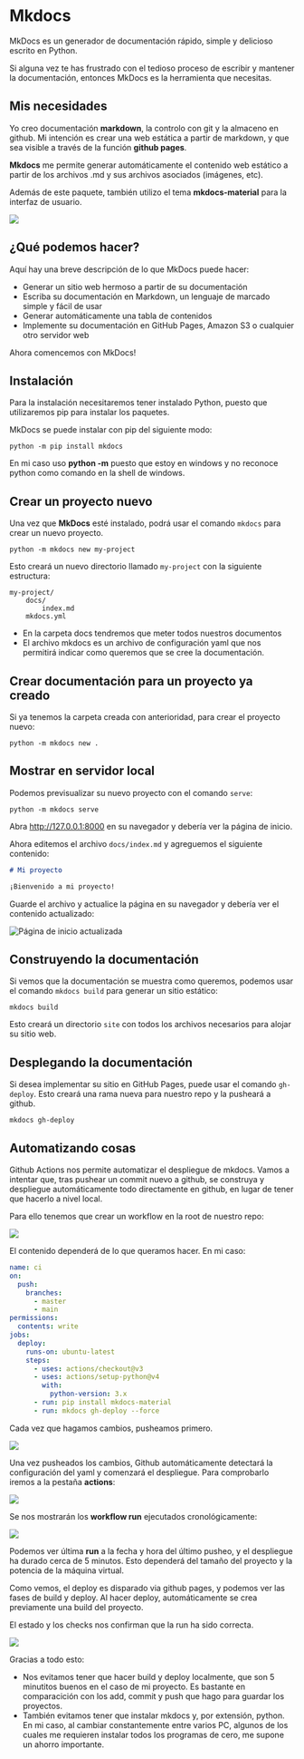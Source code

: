 # Mkdocs

MkDocs es un generador de documentación rápido, simple y delicioso escrito en Python.

Si alguna vez te has frustrado con el tedioso proceso de escribir y mantener la documentación, entonces MkDocs es la herramienta que necesitas.

## Mis necesidades

Yo creo documentación **markdown**, la controlo con git y la almaceno en github. Mi intención es crear una web estática a partir de markdown, y que sea visible a través de la función **github pages**.

**Mkdocs** me permite generar automáticamente el contenido web estático a partir de los archivos .md y sus archivos asociados (imágenes, etc).

Además de este paquete, también utilizo el tema **mkdocs-material** para la interfaz de usuario.

![](img/2022-12-02-08-05-55.png)

## ¿Qué podemos hacer?

Aquí hay una breve descripción de lo que MkDocs puede hacer:

- Generar un sitio web hermoso a partir de su documentación
- Escriba su documentación en Markdown, un lenguaje de marcado simple y fácil de usar
- Generar automáticamente una tabla de contenidos
- Implemente su documentación en GitHub Pages, Amazon S3 o cualquier otro servidor web

Ahora comencemos con MkDocs!

## Instalación

Para la instalación necesitaremos tener instalado Python, puesto que utilizaremos pip para instalar los paquetes.

MkDocs se puede instalar con pip del siguiente modo:

```
python -m pip install mkdocs
```

En mi caso uso **python -m** puesto que estoy en windows y no reconoce python como comando en la shell de windows.

## Crear un proyecto nuevo

Una vez que **MkDocs** esté instalado, podrá usar el comando `mkdocs` para crear un nuevo proyecto. 

```
python -m mkdocs new my-project
```

Esto creará un nuevo directorio llamado `my-project` con la siguiente estructura:

```
my-project/
    docs/
        index.md
    mkdocs.yml
```

- En la carpeta docs tendremos que meter todos nuestros documentos
- El archivo mkdocs es un archivo de configuración yaml que nos permitirá indicar como queremos que se cree la documentación.

## Crear documentación para un proyecto ya creado

Si ya tenemos la carpeta creada con anterioridad, para crear el proyecto nuevo:

```
python -m mkdocs new .
```

## Mostrar en servidor local

Podemos previsualizar su nuevo proyecto con el comando `serve`:

```
python -m mkdocs serve
```

Abra http://127.0.0.1:8000 en su navegador y debería ver la página de inicio.

Ahora editemos el archivo `docs/index.md` y agreguemos el siguiente contenido:

```markdown
# Mi proyecto

¡Bienvenido a mi proyecto!
```

Guarde el archivo y actualice la página en su navegador y debería ver el contenido actualizado:

![Página de inicio actualizada](https://raw.githubusercontent.com/mkdocs/mkdocs/master/docs/images/mkdocs-updated-home-page.png)

## Construyendo la documentación

Si vemos que la documentación se muestra como queremos, podemos usar el comando `mkdocs build` para generar un sitio estático:

```
mkdocs build
```

Esto creará un directorio `site` con todos los archivos necesarios para alojar su sitio web.

## Desplegando la documentación

Si desea implementar su sitio en GitHub Pages, puede usar el comando `gh-deploy`. Esto creará una rama nueva para nuestro repo y la pusheará a github.

```
mkdocs gh-deploy
```

## Automatizando cosas

Github Actions nos permite automatizar el despliegue de mkdocs. Vamos a intentar que, tras pushear un commit nuevo a github, se construya y despliegue automáticamente todo directamente en github, en lugar de tener que hacerlo a nivel local.

Para ello tenemos que crear un workflow en la root de nuestro repo:

![](img/2022-12-02-07-55-57.png)

El contenido dependerá de lo que queramos hacer. En mi caso:

```yaml
name: ci 
on:
  push:
    branches:
      - master 
      - main
permissions:
  contents: write
jobs:
  deploy:
    runs-on: ubuntu-latest
    steps:
      - uses: actions/checkout@v3
      - uses: actions/setup-python@v4
        with:
          python-version: 3.x
      - run: pip install mkdocs-material 
      - run: mkdocs gh-deploy --force
```
Cada vez que hagamos cambios, pusheamos primero.

![](img/2022-12-02-08-08-49.png)

Una vez pusheados los cambios, Github automáticamente detectará la configuración del yaml y comenzará el despliegue. Para comprobarlo iremos a la pestaña **actions**:

![](img/2022-12-02-07-57-47.png)

Se nos mostrarán los **workflow run** ejecutados cronológicamente:

![](img/2022-12-02-07-58-15.png)

Podemos ver última **run** a la fecha y hora del último pusheo, y el despliegue ha durado cerca de 5 minutos. Esto dependerá del tamaño del proyecto y la potencia de la máquina virtual.

Como vemos, el deploy es disparado via github pages, y podemos ver las fases de build y deploy. Al hacer deploy, automáticamente se crea previamente una build del proyecto. 

El estado y los checks nos confirman que la run ha sido correcta.

![](img/2022-12-02-07-59-09.png)

Gracias a todo esto:

- Nos evitamos tener que hacer build y deploy localmente, que son 5 minutitos buenos en el caso de mi proyecto. Es bastante en comparacición con los add, commit y push que hago para guardar los proyectos.
- También evitamos tener que instalar mkdocs y, por extensión, python. En mi caso, al cambiar constantemente entre varios PC, algunos de los cuales me requieren instalar todos los programas de cero, me supone un ahorro importante.